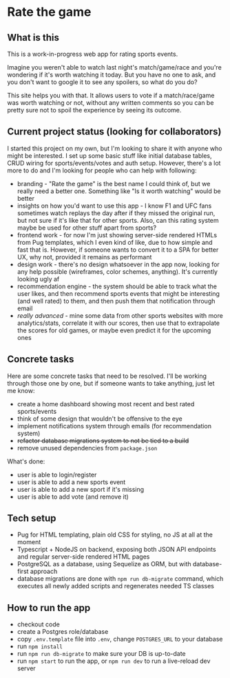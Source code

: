 # Rate the game

## What is this

This is a work-in-progress web app for rating sports events. 

Imagine you weren't able to watch last night's match/game/race and you're wondering if it's worth watching it today. But you have no one to ask, and you don't want to google it to see any spoilers, so what do you do? 

This site helps you with that. It allows users to vote if a match/race/game was worth watching or not, without any written comments so you can be pretty sure not to spoil the experience by seeing its outcome.

## Current project status (looking for collaborators)

I started this project on my own, but I'm looking to share it with anyone who might be interested. I set up some basic stuff like initial database tables, CRUD wiring for sports/events/votes and auth setup. However, there's a lot more to do and I'm looking for people who can help with following:

- branding - "Rate the game" is the best name I could think of, but we really need a better one. Something like "Is it worth watching" would be better
- insights on how you'd want to use this app - I know F1 and UFC fans sometimes watch replays the day after if they missed the original run, but not sure if it's like that for other sports. Also, can this rating system maybe be used for other stuff apart from sports?
- frontend work - for now I'm just showing server-side rendered HTMLs from Pug templates, which I even kind of like, due to how simple and fast that is. However, if someone wants to convert it to a SPA for better UX, why not, provided it remains as performant
- design work - there's no design whatsoever in the app now, looking for any help possible (wireframes, color schemes, anything). It's currently looking ugly af
- recommendation engine - the system should be able to track what the user likes, and then recommend sports events that might be interesting (and well rated) to them, and then push them that notification through email
- _really advanced_ - mine some data from other sports websites with more analytics/stats, correlate it with our scores, then use that to extrapolate the scores for old games, or maybe even predict it for the upcoming ones

## Concrete tasks

Here are some concrete tasks that need to be resolved. I'll be working through those one by one, but if someone wants to take anything, just let me know:

- create a home dashboard showing most recent and best rated sports/events 
- think of some design that wouldn't be offensive to the eye
- implement notifications system through emails (for recommendation system)
- ~~refactor database migrations system to not be tied to a build~~
- remove unused dependencies from `package.json`

What's done: 
- user is able to login/register
- user is able to add a new sports event
- user is able to add a new sport if it's missing
- user is able to add vote (and remove it)

## Tech setup

- Pug for HTML templating, plain old CSS for styling, no JS at all at the moment
- Typescript + NodeJS on backend, exposing both JSON API endpoints and regular server-side rendered HTML pages 
- PostgreSQL as a database, using Sequelize as ORM, but with database-first approach
- database migrations are done with `npm run db-migrate` command, which executes all newly added scripts and regenerates needed TS classes

 ## How to run the app
 
 - checkout code
 - create a Postgres role/database
 - copy `.env.template` file into `.env`, change `POSTGRES_URL` to your database
 - run `npm install`
 - run `npm run db-migrate` to make sure your DB is up-to-date
 - run `npm start` to run the app, or `npm run dev` to run a live-reload dev server